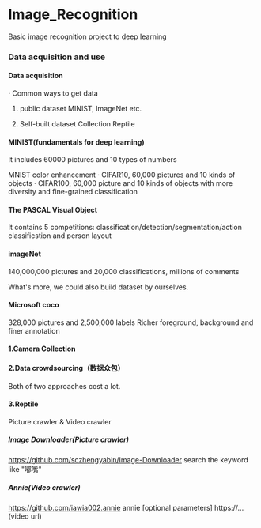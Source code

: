 # Image_Recognition
Basic image recognition project to deep learning

### Data acquisition and use

#### Data acquisition

· Common ways to get data
1. public dataset
   MINIST, ImageNet etc.
   
2. Self-built dataset
  Collection
  Reptile
  
 #### MINIST(fundamentals for deep learning)
 It includes 60000 pictures and 10 types of numbers
 
 MNIST color enhancement
 · CIFAR10, 60,000 pictures and 10 kinds of objects
 · CIFAR100, 60,000 picture and 10 kinds of objects with more diversity and fine-grained classification
 
#### The PASCAL Visual Object
It contains 5 competitions: classification/detection/segmentation/action classificstion and person layout

#### imageNet
140,000,000 pictures and 20,000 classifications, millions of comments

What's more, we could also build dataset by ourselves.


#### Microsoft coco
328,000 pictures and 2,500,000 labels
Richer foreground, background and finer annotation

#### 1.Camera Collection
#### 2.Data crowdsourcing（数据众包）

Both of two approaches cost a lot.

#### 3.Reptile
Picture crawler & Video crawler

##### Image Downloader(Picture crawler)
https://github.com/sczhengyabin/Image-Downloader
search the keyword like "嘟嘴"

##### Annie(Video crawler)
https://github.com/iawia002.annie
annie [optional parameters] https://...(video url)





